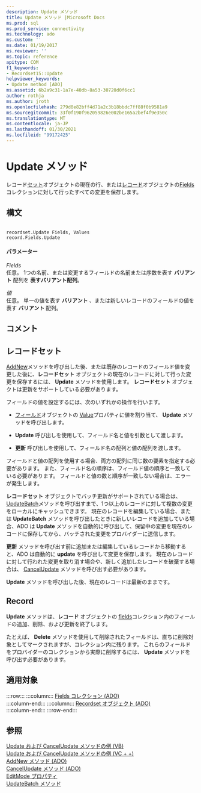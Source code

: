```yaml
---
description: Update メソッド
title: Update メソッド |Microsoft Docs
ms.prod: sql
ms.prod_service: connectivity
ms.technology: ado
ms.custom: ''
ms.date: 01/19/2017
ms.reviewer: ''
ms.topic: reference
apitype: COM
f1_keywords:
- Recordset15::Update
helpviewer_keywords:
- Update method [ADO]
ms.assetid: 6b2a9c31-1a7e-40db-8a53-30720d0f6cc1
author: rothja
ms.author: jroth
ms.openlocfilehash: 279d0e82bff4d71a2c3b18bbdc7ff88f0b9581a9
ms.sourcegitcommit: 33f0f190f962059826e002be165a2bef4f9e350c
ms.translationtype: MT
ms.contentlocale: ja-JP
ms.lasthandoff: 01/30/2021
ms.locfileid: "99172425"
---
```

# <a name="update-method"></a>Update メソッド
レコード[セット](./recordset-object-ado.md)オブジェクトの現在の行、または[レコード](./record-object-ado.md)オブジェクトの[Fields](./fields-collection-ado.md)コレクションに対して行ったすべての変更を保存します。  
  
## <a name="syntax"></a>構文  
  
```  
  
recordset.Update Fields, Values  
record.Fields.Update  
```  
  
#### <a name="parameters"></a>パラメーター  
 *Fields*  
 任意。 1つの名前、または変更するフィールドの名前または序数を表す **バリアント** 配列を **表すバリアント配列**。  
  
 *値*  
 任意。 単一の値を表す **バリアント** 、または新しいレコードのフィールドの値を表す **バリアント** 配列。  
  
## <a name="remarks"></a>コメント  
  
## <a name="recordset"></a>レコードセット  
 [AddNew](./addnew-method-ado.md)メソッドを呼び出した後、または既存のレコードのフィールド値を変更した後に、**レコードセット** オブジェクトの現在のレコードに対して行った変更を保存するには、 **Update** メソッドを使用します。 **レコードセット** オブジェクトは更新をサポートしている必要があります。  
  
 フィールドの値を設定するには、次のいずれかの操作を行います。  
  
-   [フィールド](./field-object.md)オブジェクトの [Value](./value-property-ado.md)プロパティに値を割り当て、 **Update** メソッドを呼び出します。  
  
-   **Update** 呼び出しを使用して、フィールド名と値を引数として渡します。  
  
-   **更新** 呼び出しを使用して、フィールド名の配列と値の配列を渡します。  
  
 フィールドと値の配列を使用する場合、両方の配列に同じ数の要素を指定する必要があります。 また、フィールド名の順序は、フィールド値の順序と一致している必要があります。 フィールドと値の数と順序が一致しない場合は、エラーが発生します。  
  
 **レコードセット** オブジェクトでバッチ更新がサポートされている場合は、 [UpdateBatch](./updatebatch-method.md)メソッドを呼び出すまで、1つ以上のレコードに対して複数の変更をローカルにキャッシュできます。 現在のレコードを編集している場合、または **UpdateBatch** メソッドを呼び出したときに新しいレコードを追加している場合、ADO は **Update** メソッドを自動的に呼び出して、保留中の変更を現在のレコードに保存してから、バッチされた変更をプロバイダーに送信します。  
  
 **更新** メソッドを呼び出す前に追加または編集しているレコードから移動すると、ADO は自動的に **update** を呼び出して変更を保存します。 現在のレコードに対して行われた変更を取り消す場合や、新しく追加したレコードを破棄する場合は、 [CancelUpdate](./cancelupdate-method-ado.md) メソッドを呼び出す必要があります。  
  
 **Update** メソッドを呼び出した後、現在のレコードは最新のままです。  
  
## <a name="record"></a>Record  
 **Update** メソッドは、**レコード** オブジェクトの [fields](./fields-collection-ado.md)コレクション内のフィールドの追加、削除、および更新を終了します。  
  
 たとえば、 **Delete** メソッドを使用して削除されたフィールドは、直ちに削除対象としてマークされますが、コレクション内に残ります。 これらのフィールドをプロバイダーのコレクションから実際に削除するには、 **Update** メソッドを呼び出す必要があります。  
  
## <a name="applies-to"></a>適用対象  

:::row:::
    :::column:::
        [Fields コレクション (ADO)](./fields-collection-ado.md)  
    :::column-end:::
    :::column:::
        [Recordset オブジェクト (ADO)](./recordset-object-ado.md)  
    :::column-end:::
:::row-end:::

## <a name="see-also"></a>参照  
 [Update および CancelUpdate メソッドの例 (VB)](./update-and-cancelupdate-methods-example-vb.md)   
 [Update および CancelUpdate メソッドの例 (VC + +)](./update-and-cancelupdate-methods-example-vc.md)   
 [AddNew メソッド (ADO)](./addnew-method-ado.md)   
 [CancelUpdate メソッド (ADO)](./cancelupdate-method-ado.md)   
 [EditMode プロパティ](./editmode-property.md)   
 [UpdateBatch メソッド](./updatebatch-method.md)